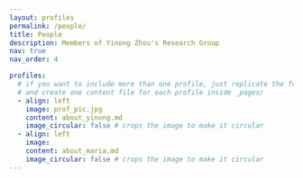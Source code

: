```yaml
---
layout: profiles
permalink: /people/
title: People
description: Members of Yinong Zhou's Research Group
nav: true
nav_order: 4

profiles:
  # if you want to include more than one profile, just replicate the following block
  # and create one content file for each profile inside _pages/
  - align: left
    image: prof_pic.jpg
    content: about_yinong.md
    image_circular: false # crops the image to make it circular
  - align: left
    image: 
    content: about_maria.md
    image_circular: false # crops the image to make it circular
---
```


